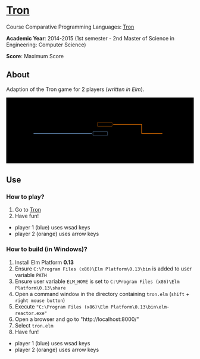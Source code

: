 # [Tron](http://matt77hias.github.io/Tron)
Course Comparative Programming Languages: [Tron](http://matt77hias.github.io/Tron)

**Academic Year**: 2014-2015 (1st semester - 2nd Master of Science in Engineering: Computer Science)

**Score**: Maximum Score

## About
Adaption of the Tron game for 2 players (*written in Elm*).
<p align="center"><img src="https://github.com/matt77hias/Tron/blob/master/res/Tron.png"></p>

## Use

### How to play?
1. Go to [Tron](http://matt77hias.github.io/Tron)
2. Have fun!
  * player 1 (blue) uses wsad keys 
  * player 2 (orange) uses arrow keys

### How to build (in Windows)?
1. Install Elm Platform **0.13**
2. Ensure `C:\Program Files (x86)\Elm Platform\0.13\bin` is added to user variable `PATH`
3. Ensure user variable `ELM_HOME` is set to `C:\Program Files (x86)\Elm Platform\0.13\share`
4. Open a command window in the directory containing `tron.elm` (`shift` + `right mouse button`)
5. Execute `"C:\Program Files (x86)\Elm Platform\0.13\bin\elm-reactor.exe"`
6. Open a browser and go to "http://localhost:8000/"
7. Select `tron.elm`
8. Have fun!
  * player 1 (blue) uses wsad keys 
  * player 2 (orange) uses arrow keys
